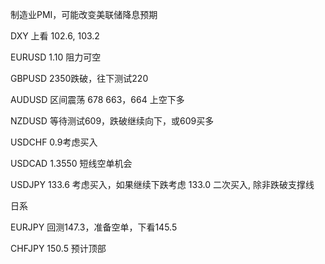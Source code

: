 
制造业PMI，可能改变美联储降息预期


DXY 上看 102.6, 103.2

EURUSD  1.10 阻力可空

GBPUSD  2350跌破，往下测试220

AUDUSD  区间震荡 678  663，664 上空下多

NZDUSD  等待测试609，跌破继续向下，或609买多

USDCHF  0.9考虑买入

USDCAD  1.3550 短线空单机会

USDJPY  133.6 考虑买入，如果继续下跌考虑 133.0 二次买入, 除非跌破支撑线

日系

EURJPY 回测147.3，准备空单，下看145.5

CHFJPY 150.5 预计顶部


